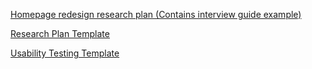 [Homepage redesign research plan (Contains interview guide example)](https://docs.google.com/document/d/1ELtk7H_uubatggRcTO9imHzdheeiPWkDLs3KZepMwh0/edit)

[Research Plan Template](https://docs.google.com/document/d/1ovSBNVkuizZD2EMOE2w522_x-sOAzQBEheMqfPWmQKk/edit#heading=h.c8tc614ce3iu)

[Usability Testing Template](https://docs.google.com/document/d/1sxi1VPx1pkMdgRwLjsAOjRY-hHV3IIXejpILW1Pebv8/edit)
